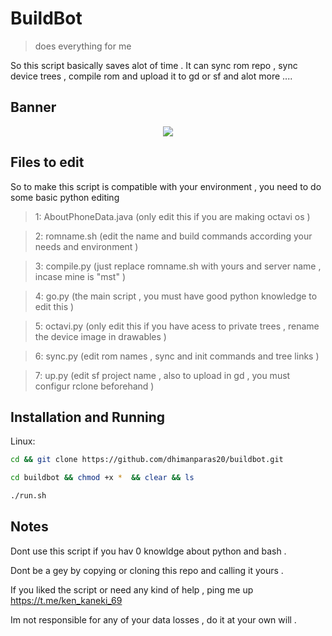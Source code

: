 # BuildBot
> does everything for me

So this script basically saves alot of time . It can sync rom repo , sync device trees , compile rom and upload it to gd or sf and alot more ....

## Banner
<p align="center">
<img src="https://github.com/dhimanparas20/buildbot/blob/main/mst.jpg" />

## Files to edit 
So to make this script is compatible with your environment , you need to do some basic python editing 
> 1: AboutPhoneData.java (only edit this if you are making octavi os )

> 2: romname.sh (edit the name and build commands according your needs and environment )

> 3: compile.py (just replace romname.sh with yours and server name , incase mine is "mst" )

> 4: go.py (the main script , you must have good python knowledge to edit this )

> 5: octavi.py (only edit this if you have acess to private trees , rename the device image in drawables )

> 6: sync.py (edit rom names , sync and init commands and tree links )

> 7: up.py (edit sf project name , also to upload in gd , you must configur rclone beforehand )

## Installation and Running 

Linux:


```sh
cd && git clone https://github.com/dhimanparas20/buildbot.git 
```

```sh
cd buildbot && chmod +x *  && clear && ls
```

```sh
./run.sh
```

## Notes
Dont use this script if you hav 0 knowldge about python and bash .

Dont be a gey by copying or cloning this repo and calling it yours .

If you liked the script or need any kind of help , ping me up  https://t.me/ken_kaneki_69

Im not responsible for any of your data losses , do it at your own will .



